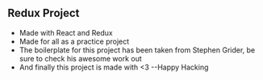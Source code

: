 ## Redux Project
* Made with React and Redux 
* Made for all as a practice project
* The boilerplate for this project has been taken from Stephen Grider, be sure to check his awesome work out
* And finally this project is made with <3
          --Happy Hacking
